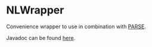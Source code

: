 # NLWrapper
Convenience wrapper to use in combination with [PARSE](PARSE.ipd.kit.edu/).

Javadoc can be found [here](http://gram21.github.io/NLWrapper/javadoc/).